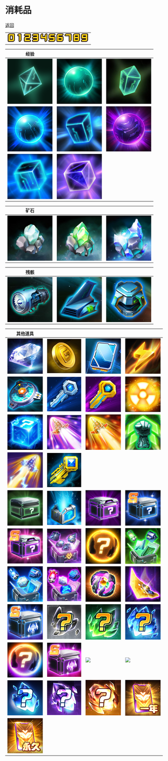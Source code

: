 # 消耗品

[返回](../)

| |
| --- |
| ![](./consumable-num.png) |

| 经验 | | |
| --- | --- | --- |
| ![](./magicCube-1.jpg) | ![](./magicCube-2.jpg) | ![](./magicCube-3.jpg) |
| ![](./magicCube-4.jpg) | ![](./magicCube-5.jpg) | ![](./magicCube-6.jpg) |
| ![](./magicCube-7.jpg) | ![](./magicCube-8.jpg) | |

| 矿石 | | |
| --- | --- | --- |
| ![](./mineral-1.jpg) | ![](./mineral-2.jpg) | ![](./mineral-3.jpg) | ![](./mineral-4.jpg) |

| 残骸 | | |
| --- | --- | --- |
| ![](./wreckage-1.jpg) | ![](./wreckage-2.jpg) | ![](./wreckage-3.jpg) |

| 其他道具 | | | |
| --- | --- | --- | --- |
| ![](./prop-101.jpg) | ![](./prop-102.jpg) | ![](./prop-103.jpg) | ![](./prop-104.jpg) |
| ![](./prop-105.jpg) | ![](./prop-106.jpg) | ![](./prop-107.jpg) | ![](./prop-108.jpg) |
| ![](./prop-109.jpg) | ![](./prop-110.jpg) | ![](./prop-111.jpg) | ![](./prop-112.jpg) |
| ![](./prop-113.jpg) | ![](./prop-114.jpg) | | |
| ![](./prop-201.jpg) | ![](./prop-202.jpg) | ![](./prop-203.jpg) | ![](./prop-204.jpg) |
| ![](./prop-205.jpg) | ![](./prop-206.jpg) | ![](./prop-207.jpg) | ![](./prop-208.jpg) |
| ![](./prop-209.jpg) | ![](./prop-210.jpg) | ![](./prop-211.jpg) | ![](./prop-212.jpg) |
| ![](./prop-213.jpg) | ![](./prop-214.jpg) | ![](./prop-215.jpg) | ![](./prop-216.jpg) |
| ![](./prop-217.jpg) | ![](./prop-218.jpg) | ![](./prop-219.jpg) | ![](./prop-220.jpg) |
| ![](./prop-221.jpg) | ![](./prop-222.jpg) | ![](./prop-223.jpg) | ![](./prop-224.jpg) |
| ![](./prop-225.jpg) | | | |
